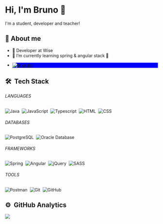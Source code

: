 # Hi, I'm Bruno 👋

I'm a student, developer and teacher!

## 🚀 About me
- 💼 Developer at Wise
- 🌱 I’m currently learning spring & angular stack 🚀
- <p align="left" style="background:blue">
    <a href="https://www.linkedin.com/in/bruno-cardozo-pereira-561b31196/" target="_blank">
      <img align="center" src="https://img.shields.io/badge/-LinkedIn-05122A?style=for-the-badge&logo=linkedin&logoColor=0d1117&color=fff" alt="linkedin"/>
    </a>
  </p>


## 🛠 &nbsp;Tech Stack

###### LANGUAGES <br>
![Java](https://img.shields.io/badge/-Java-05122A?style=for-the-badge&logo=java&logoColor=0d1117&color=fff)&nbsp;
![JavaScript](https://img.shields.io/badge/-JavaScript-05122A?style=for-the-badge&logo=javascript&logoColor=0d1117&color=fff)&nbsp;
![Typescript](https://img.shields.io/badge/-Typescript-05122A?style=for-the-badge&logo=typescript&logoColor=0d1117&color=fff)&nbsp;
![HTML](https://img.shields.io/badge/-HTML-05122A?style=for-the-badge&logo=HTML5&logoColor=0d1117&color=fff)&nbsp;
![CSS](https://img.shields.io/badge/-CSS-05122A?style=for-the-badge&logo=CSS3&logoColor=0d1117&color=fff)&nbsp;

###### DATABASES <br>
![PostgreSQL](https://img.shields.io/badge/-PostgreSQL-05122A?style=for-the-badge&logo=postgresql&logoColor=0d1117&color=fff)&nbsp;
![Oracle Database](https://img.shields.io/badge/-Oracle-05122A?style=for-the-badge&logo=oracle&logoColor=0d1117&color=fff)&nbsp;

###### FRAMEWORKS <br>
![Spring](https://img.shields.io/badge/-Spring-05122A?style=for-the-badge&logo=spring&logoColor=0d1117&color=fff)&nbsp;
![Angular](https://img.shields.io/badge/-Angular-05122A?style=for-the-badge&logo=angular&logoColor=0d1117&color=fff)&nbsp;
![jQuery](https://img.shields.io/badge/-jQuery-05122A?style=for-the-badge&logo=jquery&logoColor=0d1117&color=fff)&nbsp;
![SASS](https://img.shields.io/badge/-Sass-05122A?style=for-the-badge&logo=sass&logoColor=0d1117&color=fff)&nbsp;

###### TOOLS <br>
![Postman](https://img.shields.io/badge/-Postman-05122A?style=for-the-badge&logo=postman&logoColor=0d1117&color=fff)&nbsp;
![Git](https://img.shields.io/badge/-Git-05122A?style=for-the-badge&logo=git&logoColor=0d1117&color=fff)&nbsp;
![GitHub](https://img.shields.io/badge/-GitHub-05122A?style=for-the-badge&logo=github&logoColor=0d1117&color=fff)&nbsp;

## ⚙️ &nbsp;GitHub Analytics

<a href="https://github.com/anuraghazra/github-readme-stats"><img align="center" src="https://github-readme-stats.vercel.app/api/top-langs/?username=bruno-c-p&layout=compact&hide_border=true&bg_color=0d1117&text_color=c9d1d9&title_color=FFF" /></a>
